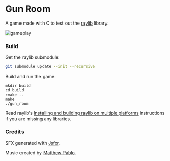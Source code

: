 # Gun Room

A game made with C to test out the [raylib](https://www.raylib.com/) library.

![gameplay](gameplay.gif)

### Build

Get the raylib submodule:
```sh
git submodule update --init --recursive
```

Build and run the game:
```shell
mkdir build
cd build
cmake ..
make
./gun_room
```

Read raylib's [Installing and building raylib on multiple platforms](https://github.com/raysan5/raylib#installing-and-building-raylib-on-multiple-platforms) instructions if you are missing any libraries.

### Credits

SFX generated with [Jsfxr](https://sfxr.me/).

Music created by [Matthew Pablo](https://opengameart.org/content/shake-and-bake).

